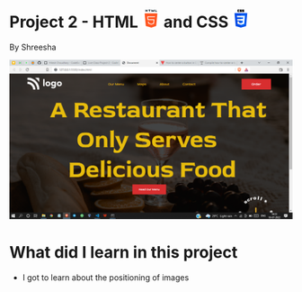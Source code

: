 # Project 2 - HTML ![HTML](./readmeImages/html-5Img.png) and CSS ![CSS](./readmeImages/css-3Img.png)

By Shreesha

![websiteSnap](./readmeImages/WebsiteSnap.png)

# What did I learn in this project

- I got to learn about the positioning of images 
